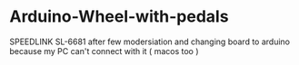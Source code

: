 # Arduino-Wheel-with-pedals
SPEEDLINK SL-6681 after few modersiation and changing board to arduino because my PC can't connect with it ( macos too )
